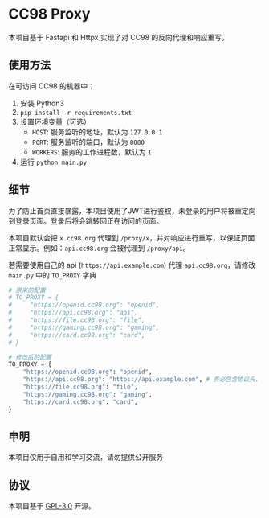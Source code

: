 # CC98 Proxy

本项目基于 Fastapi 和 Httpx 实现了对 CC98 的反向代理和响应重写。

## 使用方法

在可访问 CC98 的机器中：

1. 安装 Python3
2. `pip install -r requirements.txt`
3. 设置环境变量（可选）
    - `HOST`: 服务监听的地址，默认为 `127.0.0.1`
    - `PORT`: 服务监听的端口，默认为 `8000`
    - `WORKERS`: 服务的工作进程数，默认为 `1`
4. 运行 `python main.py`

## 细节

为了防止首页直接暴露，本项目使用了JWT进行鉴权，未登录的用户将被重定向到登录页面。登录后将会跳转回正在访问的页面。

本项目默认会把 `x.cc98.org` 代理到 `/proxy/x`，并对响应进行重写，以保证页面正常显示。例如：`api.cc98.org` 会被代理到 `/proxy/api`。

若需要使用自己的 api (`https://api.example.com`) 代理 `api.cc98.org`，请修改 `main.py` 中的 `TO_PROXY` 字典

```python
# 原来的配置
# TO_PROXY = {
#     "https://openid.cc98.org": "openid",
#     "https://api.cc98.org": "api",
#     "https://file.cc98.org": "file",
#     "https://gaming.cc98.org": "gaming",
#     "https://card.cc98.org": "card",
# }

# 修改后的配置
TO_PROXY = {
    "https://openid.cc98.org": "openid",
    "https://api.cc98.org": "https://api.example.com", # 务必包含协议头，路径重写会出问题
    "https://file.cc98.org": "file",
    "https://gaming.cc98.org": "gaming",
    "https://card.cc98.org": "card",
}
```

## 申明

本项目仅用于自用和学习交流，请勿提供公开服务

## 协议

本项目基于 [GPL-3.0](LICENSE) 开源。
